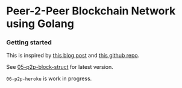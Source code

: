 # Peer-2-Peer Blockchain Network using Golang

### Getting started

This is inspired by [this blog post](https://medium.com/@mycoralhealth/code-a-simple-p2p-blockchain-in-go-46662601f417) and [this github repo](https://github.com/mycoralhealth/blockchain-tutorial/tree/master/p2p).

See [05-p2p-block-struct](https://github.com/sumantabose/go-p2p-blockchain/tree/master/05-p2p-block-struct) for latest version.

`06-p2p-heroku` is work in progress.
